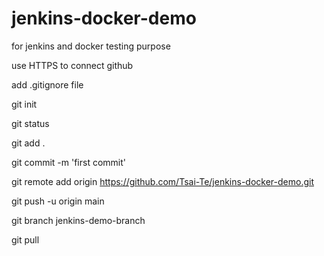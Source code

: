 # jenkins-docker-demo
for jenkins and docker testing purpose


use HTTPS to connect github

add .gitignore file

git init

git status

git add .

git commit -m 'first commit'

git remote add origin https://github.com/Tsai-Te/jenkins-docker-demo.git

git push -u origin main

git branch jenkins-demo-branch

git pull

